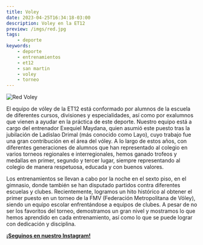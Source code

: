 ```yaml
---
title: Voley
date: 2023-04-25T16:34:18-03:00
description: Voley en la ET12
preview: /imgs/red.jpg
tags:
    - deporte
keywords:
    - deporte
    - entrenamientos
    - et12
    - san martin
    - voley
    - torneo
---
```


![Red Voley](/imgs/red.jpg)

El equipo de vóley de la ET12 está conformado por alumnos de la escuela de diferentes cursos, divisiones y especialidades, así como por exalumnos que vienen a ayudar en la práctica de este deporte. Nuestro equipo está a cargo del entrenador Exequiel Maydana, quien asumió este puesto tras la jubilación de Ladislao Drimal (más conocido como Layo), cuyo trabajo fue una gran contribución en el área del vóley. A lo largo de estos años, con diferentes generaciones de alumnos que han representado al colegio en varios torneos regionales e interregionales, hemos ganado trofeos y medallas en primer, segundo y tercer lugar, siempre representando al colegio de manera respetuosa, educada y con buenos valores.

Los entrenamientos se llevan a cabo por la noche en el sexto piso, en el gimnasio, donde también se han disputado partidos contra diferentes escuelas y clubes. Recientemente, logramos un hito histórico al obtener el primer puesto en un torneo de la FMV (Federación Metropolitana de Vóley), siendo un equipo escolar enfrentándose a equipos de clubes. A pesar de no ser los favoritos del torneo, demostramos un gran nivel y mostramos lo que hemos aprendido en cada entrenamiento, así como lo que se puede lograr con dedicación y disciplina.

**[<i class='fab fa-brands fa-instagram'></i> ¡Seguinos en nuestro Instagram! <i class='fab fa-brands fa-instagram'></i>](https://www.instagram.com/voley.et12)**
